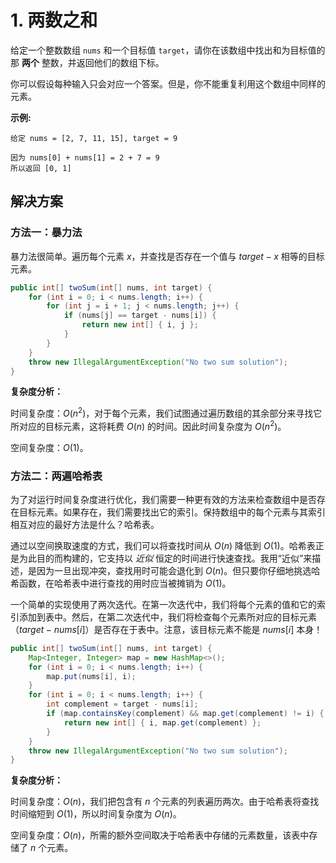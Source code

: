 # 1. 两数之和

给定一个整数数组 `nums` 和一个目标值 `target`，请你在该数组中找出和为目标值的那 **两个** 整数，并返回他们的数组下标。

你可以假设每种输入只会对应一个答案。但是，你不能重复利用这个数组中同样的元素。

**示例:**

```
给定 nums = [2, 7, 11, 15], target = 9

因为 nums[0] + nums[1] = 2 + 7 = 9
所以返回 [0, 1]
```

## 解决方案

### 方法一：暴力法

暴力法很简单。遍历每个元素 $x$，并查找是否存在一个值与 $target-x$ 相等的目标元素。

```java
public int[] twoSum(int[] nums, int target) {
    for (int i = 0; i < nums.length; i++) {
        for (int j = i + 1; j < nums.length; j++) {
            if (nums[j] == target - nums[i]) {
                return new int[] { i, j };
            }
        }
    }
    throw new IllegalArgumentException("No two sum solution");
}
```

**复杂度分析：**

时间复杂度：$O(n^2)$，对于每个元素，我们试图通过遍历数组的其余部分来寻找它所对应的目标元素，这将耗费 $O(n)$ 的时间。因此时间复杂度为 $O(n^2)$。

空间复杂度：$O(1)$。

### 方法二：两遍哈希表

为了对运行时间复杂度进行优化，我们需要一种更有效的方法来检查数组中是否存在目标元素。如果存在，我们需要找出它的索引。保持数组中的每个元素与其索引相互对应的最好方法是什么？哈希表。

通过以空间换取速度的方式，我们可以将查找时间从 $O(n)$ 降低到 $O(1)$。哈希表正是为此目的而构建的，它支持以 *近似* 恒定的时间进行快速查找。我用“近似”来描述，是因为一旦出现冲突，查找用时可能会退化到 $O(n)$。但只要你仔细地挑选哈希函数，在哈希表中进行查找的用时应当被摊销为 $O(1)$。

一个简单的实现使用了两次迭代。在第一次迭代中，我们将每个元素的值和它的索引添加到表中。然后，在第二次迭代中，我们将检查每个元素所对应的目标元素（$target - nums[i]$）是否存在于表中。注意，该目标元素不能是 $nums[i]$ 本身！

```java
public int[] twoSum(int[] nums, int target) {
    Map<Integer, Integer> map = new HashMap<>();
    for (int i = 0; i < nums.length; i++) {
        map.put(nums[i], i);
    }
    for (int i = 0; i < nums.length; i++) {
        int complement = target - nums[i];
        if (map.containsKey(complement) && map.get(complement) != i) {
            return new int[] { i, map.get(complement) };
        }
    }
    throw new IllegalArgumentException("No two sum solution");
}
```

**复杂度分析：**

时间复杂度：$O(n)$，我们把包含有 $n$ 个元素的列表遍历两次。由于哈希表将查找时间缩短到 $O(1)$，所以时间复杂度为 $O(n)$。

空间复杂度：$O(n)$，所需的额外空间取决于哈希表中存储的元素数量，该表中存储了 $n$ 个元素。 